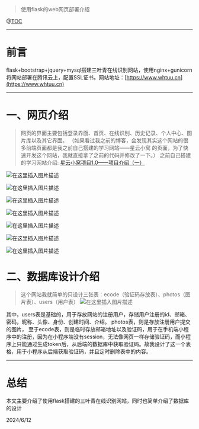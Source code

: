 > 使用flask的web网页部署介绍

@[TOC](文章目录)

---
# 前言
flask+bootstrap+jquery+mysql搭建三叶青在线识别网站，使用nginx+gunicorn将网站部署在腾讯云上，配置SSL证书。网站地址：[https://www.whtuu.cn](https://www.whtuu.cn)

---
# 一、网页介绍

> 网页的界面主要包括登录界面、首页、在线识别、历史记录、个人中心、图片库以及其它界面。
> （如果看过我之前的博客，会发现其实这个网站的很多前端页面都是我之前自己搭建的学习网站——星云小窝 的页面，为了快速开发这个网站，我就直接拿了之前的代码并修改了一下。）
> 之前自己搭建的学习网站介绍:
> [星云小窝项目1.0——项目介绍（一）](https://blog.csdn.net/2301_78630677/article/details/136622251?spm=1001.2014.3001.5502)

![在这里插入图片描述](https://img-blog.csdnimg.cn/direct/b100a88e0a1949408074f2c8bc96ff35.png)


![在这里插入图片描述](https://img-blog.csdnimg.cn/direct/70301867b15848e7b4bfaf46a0784b9c.png)


![在这里插入图片描述](https://img-blog.csdnimg.cn/direct/b7b5680449a94d1fb802bb37bf8f9bed.png)

![在这里插入图片描述](https://img-blog.csdnimg.cn/direct/51246f4bd27a4a8e9b920828a441066c.png)


![在这里插入图片描述](https://img-blog.csdnimg.cn/direct/9efe90733d1e488594b92bf711cd17e0.png)

![在这里插入图片描述](https://img-blog.csdnimg.cn/direct/288e7863bf7341b68ba444fbf64d74dd.png)

![在这里插入图片描述](https://img-blog.csdnimg.cn/direct/253278228ca84436aad35f8f045e4716.png)


# 二、数据库设计介绍

> 这个网站我就简单的只设计三张表：ecode（验证码存放表）、photos（图片表）、users（用户表）
![在这里插入图片描述](https://img-blog.csdnimg.cn/direct/3c6dcf67e76b433ba65e68afea8f2bba.png)


其中，users表是基础的，用于存放网站的注册用户，存储用户注册的id、邮箱、密码，昵称、头像、身份、创建时间、介绍。
photos表，则是存放注册用户提交的图片，
至于ecode表，则是临时存放邮箱地址以及验证码，用于在手机端小程序中的注册，因为在小程序端没有session，无法像网页一样存储验证码，而小程序上只能通过生成token后，从后端的数据库中获取验证码。故我设计了这一个表格，用于小程序从后端获取验证码，并且定时删除表中的内容。


---

# 总结
本文主要介绍了使用flask搭建的三叶青在线识别网站，同时也简单介绍了数据库的设计

2024/6/12

